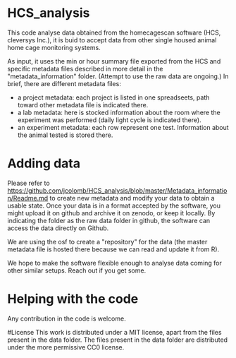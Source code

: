 # HCS_analysis
This code analyse data obtained from the homecagescan software (HCS, cleversys Inc.), it is buid to accept data from other single housed animal home cage monitoring systems.

As input, it uses the min or hour summary file exported from the HCS and specific metadata files described in more detail in the "metadata_information" folder. (Attempt to use the raw data are ongoing.) In brief, there are different metadata files:

- a project metadata: each project is listed in one spreadseets, path toward other metadata file is indicated there.
- a lab metadata: here is stocked information about the room where the experiment was performed (daily light cycle is indicated there).
- an experiment metadata: each row represent one test. Information about the animal tested is stored there.

# Adding data

Please refer to https://github.com/jcolomb/HCS_analysis/blob/master/Metadata_information/Readme.md to create new metadata and modify your data to obtain a usable state. Once your data is in a format accepted by the software, you might upload it on github and archive it on zenodo, or keep it locally. By indicating the folder as the raw data folder in github, the software can access the data directly on Github.

We are using the osf to create a "repository" for the data (the master metadata file is hosted there because we can read and update it from R).


We hope to make the software flexible enough to analyse data coming for other similar setups. Reach out if you get some.

# Helping with the code

Any contribution in the code is welcome.

#License
This work is distributed under a MIT license, apart from the files present in the data folder.
The files present in the data folder are distributed under the more permissive CC0 license.

